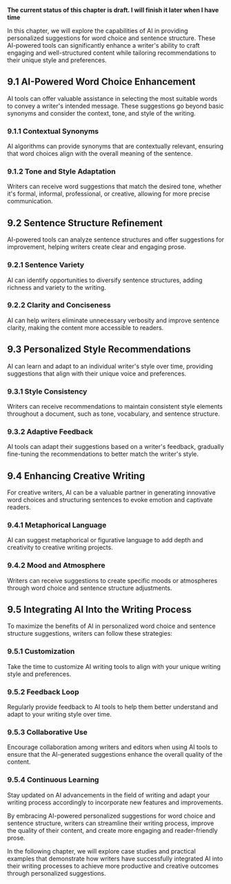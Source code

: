 **The current status of this chapter is draft. I will finish it later when I have time**

In this chapter, we will explore the capabilities of AI in providing personalized suggestions for word choice and sentence structure. These AI-powered tools can significantly enhance a writer's ability to craft engaging and well-structured content while tailoring recommendations to their unique style and preferences.

9.1 AI-Powered Word Choice Enhancement
--------------------------------------

AI tools can offer valuable assistance in selecting the most suitable words to convey a writer's intended message. These suggestions go beyond basic synonyms and consider the context, tone, and style of the writing.

### 9.1.1 Contextual Synonyms

AI algorithms can provide synonyms that are contextually relevant, ensuring that word choices align with the overall meaning of the sentence.

### 9.1.2 Tone and Style Adaptation

Writers can receive word suggestions that match the desired tone, whether it's formal, informal, professional, or creative, allowing for more precise communication.

9.2 Sentence Structure Refinement
---------------------------------

AI-powered tools can analyze sentence structures and offer suggestions for improvement, helping writers create clear and engaging prose.

### 9.2.1 Sentence Variety

AI can identify opportunities to diversify sentence structures, adding richness and variety to the writing.

### 9.2.2 Clarity and Conciseness

AI can help writers eliminate unnecessary verbosity and improve sentence clarity, making the content more accessible to readers.

9.3 Personalized Style Recommendations
--------------------------------------

AI can learn and adapt to an individual writer's style over time, providing suggestions that align with their unique voice and preferences.

### 9.3.1 Style Consistency

Writers can receive recommendations to maintain consistent style elements throughout a document, such as tone, vocabulary, and sentence structure.

### 9.3.2 Adaptive Feedback

AI tools can adapt their suggestions based on a writer's feedback, gradually fine-tuning the recommendations to better match the writer's style.

9.4 Enhancing Creative Writing
------------------------------

For creative writers, AI can be a valuable partner in generating innovative word choices and structuring sentences to evoke emotion and captivate readers.

### 9.4.1 Metaphorical Language

AI can suggest metaphorical or figurative language to add depth and creativity to creative writing projects.

### 9.4.2 Mood and Atmosphere

Writers can receive suggestions to create specific moods or atmospheres through word choice and sentence structure adjustments.

9.5 Integrating AI Into the Writing Process
-------------------------------------------

To maximize the benefits of AI in personalized word choice and sentence structure suggestions, writers can follow these strategies:

### 9.5.1 Customization

Take the time to customize AI writing tools to align with your unique writing style and preferences.

### 9.5.2 Feedback Loop

Regularly provide feedback to AI tools to help them better understand and adapt to your writing style over time.

### 9.5.3 Collaborative Use

Encourage collaboration among writers and editors when using AI tools to ensure that the AI-generated suggestions enhance the overall quality of the content.

### 9.5.4 Continuous Learning

Stay updated on AI advancements in the field of writing and adapt your writing process accordingly to incorporate new features and improvements.

By embracing AI-powered personalized suggestions for word choice and sentence structure, writers can streamline their writing process, improve the quality of their content, and create more engaging and reader-friendly prose.

In the following chapter, we will explore case studies and practical examples that demonstrate how writers have successfully integrated AI into their writing processes to achieve more productive and creative outcomes through personalized suggestions.

